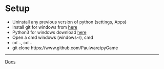 
<h1>Setup</h1>
<ul>
   <li>Uninstall any previous version of python (settings, Apps)</li>
   <li>Install git for windows from <a href="https://github.com/git-for-windows/git/releases/download/v2.28.0.windows.1/Git-2.28.0-64-bit.exe">here</a>
   <li>Python3 for windows download <a href="https://www.python.org/ftp/python/3.9.0/python-3.9.0-amd64.exe">here</a></li>
   <li>Open a cmd windows (windows-r), cmd </li>
   <li>cd .., cd ..</li>
   <li>git clone https://www.github.com/Paulware/pyGame</li>
</ul>
<hr>
<a href="http://Paulware.github.io/blocklyPygame/index.html">Docs</a>

       
       